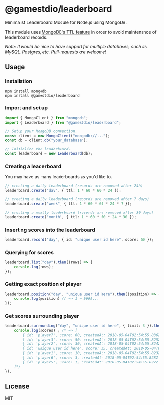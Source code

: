 # @gamestdio/leaderboard

Minimalist Leaderboard Module for Node.js using MongoDB.

This module uses [MongoDB's TTL feature](https://docs.mongodb.com/manual/tutorial/expire-data/) in order to avoid maintenance of leaderboard records.

*Note: It would be nice to have support for multiple databases, such as MySQL, Postgres, etc. Pull-requests are welcome!*

## Usage

### Installation

```
npm install mongodb
npm install @gamestdio/leaderboard
```

### Import and set up

```typescript
import { MongoClient } from "mongodb";
import { Leaderboard } from "@gamestdio/leaderboard";

// Setup your MongoDB connection.
const client = new MongoClient("mongodb://...");
const db = client.db("your_database");

// Initialize the leaderboard.
const leaderboard = new Leaderboard(db);
```

### Creating a leaderboard

You may have as many leaderboards as you'd like to.

```typescript
// creating a daily leaderboard (records are removed after 24h)
leaderboard.create("day", { ttl: 1 * 60 * 60 * 24 });

// creating a daily leaderboard (records are removed after 7 days)
leaderboard.create("week", { ttl: 1 * 60 * 60 * 24 * 7 });

// creating a montly leaderboard (records are removed after 30 days)
leaderboard.create("month", { ttl: 1 * 60 * 60 * 24 * 30 });
```

### Inserting scores into the leaderboard

```typescript
leaderboard.record("day", { id: "unique user id here", score: 50 });
```

### Querying for scores

```typescript
leaderboard.list("day").then((rows) => {
    console.log(rows);
});
```

### Getting exact position of player

```typescript
leaderboard.position("day", "unique user id here").then((position) => {
    console.log(position) // => 1 ~ 9999...
});
```

### Get scores surrounding player

```typescript
leaderboard.surrounding("day", "unique user id here", { limit: 3 }).then((scores) => {
    console.log(scores) ; /* => [
        { id: 'player7', score: 60, createdAt: 2018-05-04T02:54:55.836Z },
        { id: 'player3', score: 50, createdAt: 2018-05-04T02:54:55.825Z },
        { id: 'player2', score: 30, createdAt: 2018-05-04T02:54:55.824Z },
        { id: 'unique user id here', score: 25, createdAt: 2018-05-04T02:54:55.826Z },
        { id: 'player1', score: 10, createdAt: 2018-05-04T02:54:55.823Z },
        { id: 'player6', score: 3, createdAt: 2018-05-04T02:54:55.828Z },
        { id: 'player5', score: 1, createdAt: 2018-05-04T02:54:55.827Z }
    ]*/
}),
```


## License

MIT
